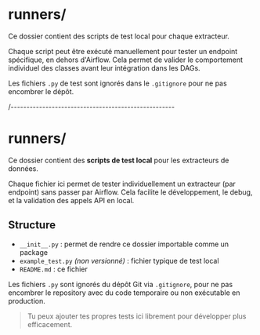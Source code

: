 # runners/

Ce dossier contient des scripts de test local pour chaque extracteur.

Chaque script peut être exécuté manuellement pour tester un endpoint spécifique,
en dehors d'Airflow. Cela permet de valider le comportement individuel des classes
avant leur intégration dans les DAGs.

Les fichiers `.py` de test sont ignorés dans le `.gitignore` pour ne pas encombrer le dépôt.



/----------------------------------------------------


# runners/

Ce dossier contient des **scripts de test local** pour les extracteurs de données.

Chaque fichier ici permet de tester individuellement un extracteur (par endpoint)
sans passer par Airflow. Cela facilite le développement, le debug, et la validation
des appels API en local.

## Structure

- `__init__.py` : permet de rendre ce dossier importable comme un package
- `example_test.py` *(non versionné)* : fichier typique de test local
- `README.md` : ce fichier

Les fichiers `.py` sont ignorés du dépôt Git via `.gitignore`, pour ne pas encombrer
le repository avec du code temporaire ou non exécutable en production.

> Tu peux ajouter tes propres tests ici librement pour développer plus efficacement.

